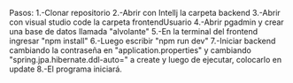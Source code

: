 Pasos:
1.-Clonar repositorio
2.-Abrir con Intellj la carpeta backend
3.-Abrir con visual studio code la carpeta frontendUsuario
4.-Abrir pgadmin y crear una base de datos llamada "alvolante"
5.-En la terminal del frontend ingresar "npm install"
6.-Luego escribir "npm run dev"
7.-Iniciar backend cambiando la contraseña en "application.properties" y cambiando "spring.jpa.hibernate.ddl-auto=" a create y luego de ejecutar, colocarlo en update
8.-El programa iniciará.
